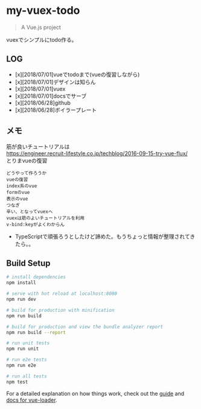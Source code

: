 # my-vuex-todo

> A Vue.js project

vuexでシンプルにtodo作る。

## LOG

* [x][2018/07/01]vueでtodoまで(vueの復習しながら)
* [x][2018/07/01]デザインは知らん
* [x][2018/07/01]vuex
* [x][2018/07/01]docsでサーブ
* [x][2018/06/28]github
* [x][2018/06/28]ボイラープレート

## メモ

筋が良いチュートリアルは  
https://engineer.recruit-lifestyle.co.jp/techblog/2016-09-15-try-vue-flux/  
とりまvueの復習

```
どうやって作ろうか
vueの復習
index系のvue
formのvue
表示のvue
つなぎ
辛い、となってvuexへ
vuexは筋のよいチュートリアルを利用
v-bind:keyがよくわからん
```

* TypeScriptで頑張ろうとしたけど諦めた。もうちょっと情報が整理されてきたら。。


## Build Setup

``` bash
# install dependencies
npm install

# serve with hot reload at localhost:8080
npm run dev

# build for production with minification
npm run build

# build for production and view the bundle analyzer report
npm run build --report

# run unit tests
npm run unit

# run e2e tests
npm run e2e

# run all tests
npm test
```

For a detailed explanation on how things work, check out the [guide](http://vuejs-templates.github.io/webpack/) and [docs for vue-loader](http://vuejs.github.io/vue-loader).
